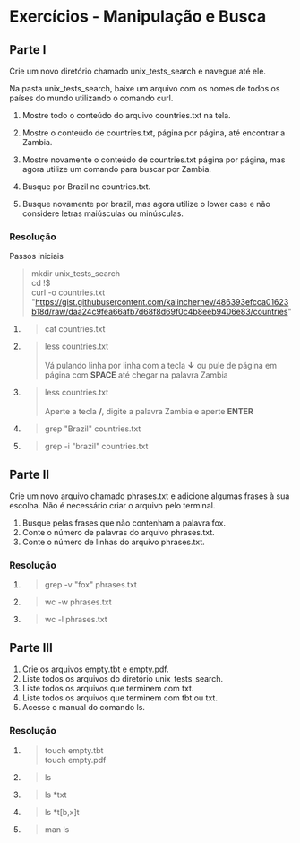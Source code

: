 # Exercícios - Manipulação e Busca

## Parte I

Crie um novo diretório chamado unix_tests_search e navegue até ele.

Na pasta unix_tests_search, baixe um arquivo com os nomes de todos os países do mundo utilizando o comando curl.

1. Mostre todo o conteúdo do arquivo countries.txt na tela.

2. Mostre o conteúdo de countries.txt, página por página, até encontrar a Zambia.

3. Mostre novamente o conteúdo de countries.txt página por página, mas agora utilize um comando para buscar por Zambia.

4. Busque por Brazil no countries.txt.

5. Busque novamente por brazil, mas agora utilize o lower case e não considere letras maiúsculas ou minúsculas.

### Resolução

Passos iniciais 
> mkdir unix_tests_search <br> cd !$ <br> curl -o countries.txt "https://gist.githubusercontent.com/kalinchernev/486393efcca01623b18d/raw/daa24c9fea66afb7d68f8d69f0c4b8eeb9406e83/countries"

1. > cat countries.txt
2. > less countries.txt <br><br> Vá pulando linha por linha com a tecla __&#8595;__ ou pule de página em página com __SPACE__ até chegar na palavra Zambia
3. > less countries.txt <br><br> Aperte a tecla __/__, digite a palavra Zambia e aperte __ENTER__
4. > grep "Brazil" countries.txt
5. > grep -i "brazil" countries.txt

## Parte II

Crie um novo arquivo chamado phrases.txt e adicione algumas frases à sua escolha. Não é necessário criar o arquivo pelo terminal.

1. Busque pelas frases que não contenham a palavra fox.
2. Conte o número de palavras do arquivo phrases.txt.
3. Conte o número de linhas do arquivo phrases.txt.

### Resolução

1. > grep -v "fox" phrases.txt
2. > wc -w phrases.txt
3. > wc -l phrases.txt

## Parte III

1. Crie os arquivos empty.tbt e empty.pdf.
2. Liste todos os arquivos do diretório unix_tests_search.
3. Liste todos os arquivos que terminem com txt.
4. Liste todos os arquivos que terminem com tbt ou txt.
5. Acesse o manual do comando ls.

### Resolução

1. > touch empty.tbt <br> touch empty.pdf
2. > ls
3. > ls *txt
4. > ls *t[b,x]t
5. > man ls